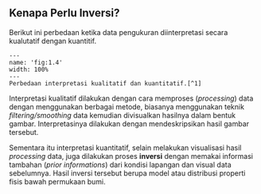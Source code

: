 ## Kenapa Perlu Inversi?

Berikut ini perbedaan ketika data pengukuran diinterpretasi secara kualutatif dengan kuantitif.

```{figure} /figures/chap1/tutorials/why-inversion.png
---
name: 'fig:1.4'
width: 100%
---
Perbedaan interpretasi kualitatif dan kuantitatif.[^1]
```

Interpretasi kualitatif dilakukan dengan cara memproses (*processing*) data dengan menggunakan berbagai metode, biasanya menggunakan teknik *filtering/smoothing* data kemudian divisualkan hasilnya dalam bentuk gambar. Interpretasinya dilakukan dengan mendeskripsikan hasil gambar tersebut.

Sementara itu interpretasi kuantitatif, selain melakukan visualisasi hasil *processing* data, juga dilakukan proses **inversi** dengan memakai informasi tambahan (*prior informations*) dari kondisi lapangan dan visual data sebelumnya. Hasil inversi tersebut berupa model atau distribusi properti fisis bawah permukaan bumi.

[^1]: Inversion Concept: Introduction Geophysical Inversion. Website: https://gif.eos.ubc.ca/IAG